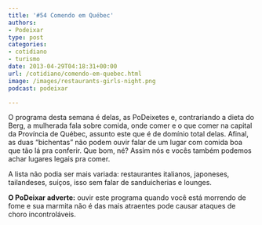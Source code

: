 ```yaml
---
title: '#54 Comendo em Québec'
authors:
- Podeixar
type: post
categories:
- cotidiano
- turismo
date: 2013-04-29T04:18:31+00:00
url: /cotidiano/comendo-em-quebec.html
image: /images/restaurants-girls-night.png
podcast: podeixar

---
```

O programa desta semana é delas, as PoDeixetes e, contrariando a dieta do Berg, a mulherada fala sobre comida, onde comer e o que comer na capital da Província de Québec, assunto este que é de domínio total delas. Afinal, as duas &#8220;bichentas&#8221; não podem ouvir falar de um lugar com comida boa que tão lá pra conferir. Que bom, né? Assim nós e vocês também podemos achar lugares legais pra comer.

A lista não podia ser mais variada: restaurantes italianos, japoneses, tailandeses, suíços, isso sem falar de sanduicherias e lounges.

**O PoDeixar adverte:** ouvir este programa quando você está morrendo de fome e sua marmita não é das mais atraentes pode causar ataques de choro incontroláveis.